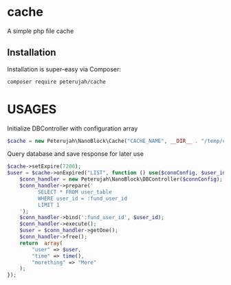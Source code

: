 # cache
A simple php file cache

## Installation

Installation is super-easy via Composer:
```md
composer require peterujah/cache
```
# USAGES

Initialize DBController with configuration array

```php
$cache = new Peterujah\NanoBlock\Cache("CACHE_NAME", __DIR__ . "/temp/caches/");
```

Query database and save response for later use

```php
$cache->setExpire(7200);
$user = $cache->onExpired("LIST", function () use($connConfig, $user_id){
	$conn_handler = new Peterujah\NanoBlock\DBController($connConfig);
	$conn_handler->prepare('
	      SELECT * FROM user_table
	      WHERE user_id = :fund_user_id
	      LIMIT 1
	');
	$conn_handler->bind(':fund_user_id', $user_id);
	$conn_handler->execute();
	$user = $conn_handler->getOne();
	$conn_handler->free();
	return  array(
	    "user" => $user,
	    "time" => time(),
	    "morething" => "More"
	);
});
```

